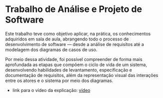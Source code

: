 # Trabalho de Análise e Projeto de Software

Este trabalho teve como objetivo aplicar, na prática, os conhecimentos adquiridos em sala de aula, abrangendo todo o processo de desenvolvimento de software — desde a análise de requisitos até a modelagem dos diagramas de casos de uso.

Por meio dessa atividade, foi possível compreender de forma mais aprofundada as etapas que compõem o ciclo de vida de um sistema, desenvolvendo habilidades de levantamento, especificação e documentação de requisitos, além da representação visual das interações entre os atores e o sistema por meio dos diagramas.

* link para o vídeo da explicação: [vídeo](https://drive.google.com/file/d/1qA5PHVk6CfBGDvOa-nnAjQ7Fm0Y8lU_V/view?usp=sharing)
